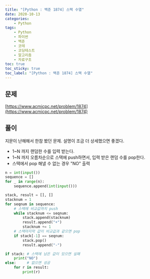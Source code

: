 ```yaml
---
title: "[Python : 백준 1874] 스택 수열"
date: 2020-10-13
categories:
    - Python
tags:
    - Python
    - 파이썬
    - 백준
    - 코테
    - 코딩테스트
    - 알고리즘
    - 자료구조
toc: true
toc_sticky: true
toc_label: "[Python : 백준 1874] 스택 수열"
---
```

## 문제
[https://www.acmicpc.net/problem/1874](https://www.acmicpc.net/problem/1874)

## 풀이
지문이 난해해서 한참 봤던 문제. 설명이 조금 더 상세했으면 좋겠다.  

- 1~N 까지 랜덤한 수를 입력 받는다.
- 1~N 까지 오름차순으로 스택에 push하면서, 입력 받은 랜덤 수를 pop한다.
- 스택에서 pop 해낼 수 없는 경우 "NO" 출력

```python
n = int(input())
sequence = []
for _ in range(n):
    sequence.append(int(input()))

stack, result = [], []
stacknum = 1
for seqnum in sequence:
    # 스택에 비교값까지 push
    while stacknum <= seqnum:
        stack.append(stacknum)
        result.append("+")
        stacknum += 1
    # 스택마지막 값이 비교값과 같으면 pop
    if stack[-1] == seqnum:
        stack.pop()
        result.append("-")

if stack: # 스택에 남은 값이 있으면 실패
    print("NO")
else:     # 없으면 성공
    for r in result:
        print(r)
```